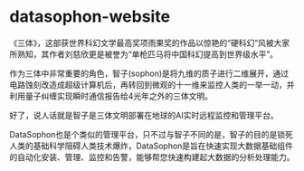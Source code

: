 # datasophon-website

​	《三体》，这部获世界科幻文学最高奖项雨果奖的作品以惊艳的“硬科幻”风被大家所熟知，其作者刘慈欣更是被誉为“单枪匹马将中国科幻提高到世界级水平”。

​		作为三体中非常重要的角色，智子(sophon)是将九维的质子进行二维展开，通过电路蚀刻改造成超级计算机后，再转回到微观的十一维来监控人类的一举一动，并利用量子纠缠实现瞬时通信报告给4光年之外的三体文明。

​		好了，说人话就是智子是三体文明部署在地球的AI实时远程监控和管理平台。

​		DataSophon也是个类似的管理平台，只不过与智子不同的是，智子的目的是锁死人类的基础科学阻碍人类技术爆炸，DataSophon是旨在快速实现大数据基础组件的自动化安装、管理、监控和告警，能够帮您快速构建起大数据的分析处理能力。

